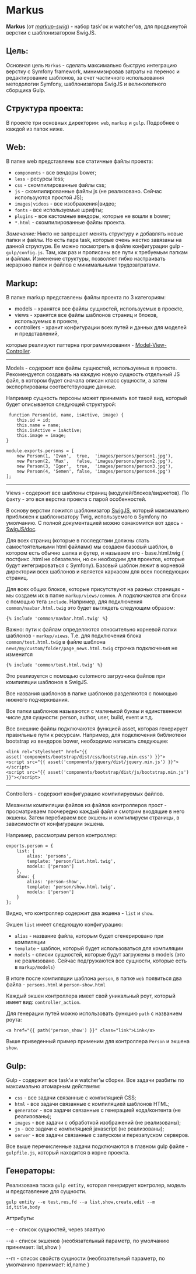 Markus
========================

**Markus** (от *[markup-swig]*) - набор task'ок и watcher'ов, для продвинутой верстки с шаблонизатором SwigJS. 

Цель:
------------

Основная цель `Markus` - сделать максимально быструю интеграцию верстку с Symfony framework, минимизировав затраты на перенос и редактирование шаблонов, за счет частичного использования методологии Symfony, шаблонизатора SwigJS и великолепного сборщика Gulp.

Структура проекта:
------------

В проекте три основных директории: `web`, `markup` и `gulp`. Подробнее о каждой из папок ниже.

Web:
------------
В папке web представлены все статичные файлы проекта: 
- `components` - все вендоры bower;
- `less` - ресурсы less;
- `css`  - скомпилированные файлы css;
- `js` - скомпилированные файлы js (не реализовано. Сейчас используются простой JS);
- `images|videos` - все изображения|видео;
- `fonts` - все используемые шрифты;
- `plugins` - все кастомные вендоры, которые не вошли в bower;
- `*.html` - скомпилированные файлы проекта.

*Замечание:* Никто не запрещает менять структуру и добавлять новые папки и файлы. Но есть пара task, которые очень жестко завязаны на данной структуре. Ее можно посмотреть в файле конфигурации gulp - `gulp/config.js`. Там, как раз и  прописаны все пути к требуемым папкам и файлам.  Изменение структуры, позволяет гибко настраивать иерархию папок и файлов с минимальными трудозатратами.

Markup:
------------

В папке markup представлены файлы проекта по 3 категориям:
- models – хранятся все файлы сущностей, используемых в проекте,
- views - хранятся все файлы шаблонов страниц и блоков, используемых в проекте, 
- controllers - хранит конфигурации всех путей и данных для моделей и представлений,

которые реализуют паттерна программирования - [Model-View-Controller]. 

***

Models  - содержит  все файлы сущностей, используемых в проекте. Рекомендуется создавать на каждую новую сущность отдельный JS файл, в котором будет сначала описан класс сущности, а затем экспортированы соответствующие данные. 

Например сущность персоны может принимать вот такой вид, который будет описывается следующей структурой:

```shell
 function Person(id, name, isActive, image) {
    this.id = id;
    this.name = name;
    this.isActive = isActive;
    this.image = image;
}

module.exports.persons = [
    new Person(1, 'Ivan',  true,  'images/persons/person1.jpg'),
    new Person(2, 'Max',   false, 'images/persons/person2.jpg'),
    new Person(3, 'Igor',  true,  'images/persons/person3.jpg'),
    new Person(4, 'Semen', false, 'images/persons/person4.jpg')
];
``` 

***

Views - содержит все шаблоны страниц (модулей/блоков/виджетов). По факту - это вся верстка проекта с парой особенностей.

В основу верстки ложится шаблонизатор [SwigJS], который максимально приближен к шаблонизатору Twig, используемого в Symfony по умолчанию. С полной документацией можно ознакомится вот здесь - [SwigJS/doc].

Для всех страниц (которые в последствии должны стать самостоятельными html файлами) мы создаем базовый шаблон, в котором есть обычно шапка и футер, и называем его - base.html.twig ( постфикс .html не обязателен, но он необходим для проектов, которые будут интегрироваться с Symfony). Базовый шаблон лежит в корневой директории всех шаблонов и является каркасом для всех последующих страниц.

Для всех общих блоков, которые присутствуют на разных страницах - мы создаем их в папке `markup/views/common`. А подключаются эти блоки с помощью тега `include`. Например, для подключения `common/navbar.html.twig` это будет выглядеть следующим образом:  

```shell
{% include 'common/navbar.html.twig' %}
``` 
Важно: пути к файлам определяются относительно корневой папки шаблонов - `markup/views`. Т.е. для подключения блока `common/test.html.twig` в файле шаблона `news/my/custom/folder/page_news.html.twig` строчка подключения не изменится

```shell
{% include 'common/test.html.twig' %}
``` 
Это реализуется с помощью cutomного загрузчика файлов при компиляции шаблонов в SwigJS.

Все названия шаблонов в папке шаблонов разделяются с помощью нижнего подчеркивания.

Все папки шаблонов называются с маленькой буквы и единственном числе для сущности: person, author, user, build, event и т.д.

Все внешние файлы подключаются функцией asset, которая генерирует правильные пути к ресурсам. Например, для подключения библиотеки bootstrap из вендоров bower, необходимо написать следующее:
```shell
<link rel="stylesheet" href="{{ asset('components/bootstrap/dist/css/bootstrap.min.css') }}">
<script src="{{ asset('components/jquery/dist/jquery.min.js') }}"></script>
<script src="{{ asset('components/bootstrap/dist/js/bootstrap.min.js') }}"></script>
``` 

***

Controllers - содержит конфигурацию компилируемых файлов. 

Механизм компиляции файлов из файлов контроллеров прост - просматриваем поочередно каждый файл и смотрим входящие в него экшены. Затем перебираем все экшены и компилируем страницы, в зависимости от конфигурации экшена.

Например, рассмотрим person контроллер:

```shell
exports.person = {
    list: {
        alias: 'persons',
        template: 'person/list.html.twig',
        models: ['person']
    },
    show: {
        alias: 'person-show',
        template: 'person/show.html.twig',
        models: ['person']
    }
};
``` 

Видно, что контроллер содержит два экшена - `list` и `show`. 

Экшен `list` имеет следующую конфигурацию:
- `alias` - название файла, которым будет сгенерировано при компиляции
- `template` - шаблон, который будет использоваться для компиляции
- `models` - списки сущностей, которые будут загружены в models (это не реализовано. Сейчас подгружаются все сущности, которые есть в `markup/models`)

В итоге после компиляции шаблона `person`, в папке `web` появиться два файла - `persons.html` и `person-show.html`

Каждый экшен контроллера имеет свой уникальный роут, который имеет вид: `controller_action`.

Для генерации путей можно использовать функцию `path` с названием роута:

```shell
<a href="{{ path('person_show') }}" class="link">Link</a>
```

Выше приведенный пример применим для контроллера `Person` и экшена `show`.


Gulp:
------------

Gulp - содержит все task'и и watcher'ы сборки. Все задачи разбиты по максимально атомарным действиям:
- `css` - все задачи связанные с компиляцией CSS;
- `html` - все задачи связанные с компиляцией шаблонов HTML;
- `generator` - все задачи связанные с генерацией кода/контента (не реализованы);
- `images` - все задачи с обработкой изображений (не реализованы);
- `js` - все задачи с компиляцией javascript (не реализованы);
- `server` - все задачи связанные с запуском и перезапуском серверов.

Все выше перечисленные задачи подключаются в главном gulp файле - `gulpfile.js`, который находится в корне проекта.


Генераторы:
------------

Реализована таска `gulp entity`, которая генерирует контролер, модель и представление для сущности.

```shell
gulp entity --e test,res,fd --a list,show,create,edit --m id,title,body
```

Аттрибуты:

--е - список сущностей, через зяаятую

--a - список экшенов (необязательный параметр, по умолчанию принимает: list,show )

--m - список свойств сущности (необязательный параметр, по умолчанию принимает: id,name )


[markup-swig]: https://github.com/Fafnur/markup-swig
[Model-View-Controller]: https://ru.wikipedia.org/wiki/Model-View-Controller
[SwigJS]: http://paularmstrong.github.io/swig/
[SwigJS/doc]: http://paularmstrong.github.io/swig/docs/
